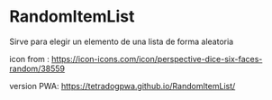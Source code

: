 # RandomItemList
Sirve para elegir un elemento de una lista de forma aleatoria


icon from : https://icon-icons.com/icon/perspective-dice-six-faces-random/38559



version PWA: https://tetradogpwa.github.io/RandomItemList/
